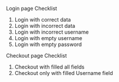 Login page Checklist
1. Login with correct data
2. Login with incorrect data
3. Login with incorrect username
4. Login with empty username
5. Login with empty password

Checkout page Checklist
1. Checkout with filled all fields
2. Checkout only with filled Username field